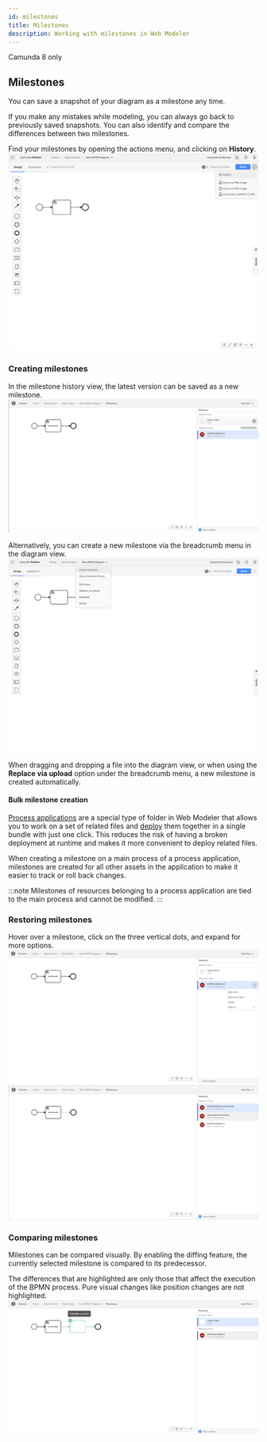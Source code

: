 ```yaml
---
id: milestones
title: Milestones
description: Working with milestones in Web Modeler
---
```


<span class="badge badge--cloud">Camunda 8 only</span>

## Milestones

You can save a snapshot of your diagram as a milestone any time.

If you make any mistakes while modeling, you can always go back to previously saved snapshots. You can also identify and compare the differences between two milestones.

Find your milestones by opening the actions menu, and clicking on **History**.
![milestones](img/milestones/web-modeler-milestone-action-menu-item.png)

### Creating milestones

In the milestone history view, the latest version can be saved as a new milestone.
![milestones create via icon](img/milestones/web-modeler-milestone-create-via-icon.png)

Alternatively, you can create a new milestone via the breadcrumb menu in the diagram view.
![milestones create via icon](img/milestones/web-modeler-milestone-create-via-breadcrumb.png)

When dragging and dropping a file into the diagram view, or when using the **Replace via upload** option under the breadcrumb menu, a new milestone is created automatically.

#### Bulk milestone creation

[Process applications](/components/modeler/web-modeler/process-applications.md) are a special type of folder in Web Modeler that allows you to work on a set of related files and
[deploy](/components/modeler/web-modeler/process-applications.md#deploy-and-run-a-process-application) them together in a single bundle with just one click. This reduces the risk of having a broken deployment at runtime and makes it more convenient to deploy related files.

When creating a milestone on a main process of a process application, milestones are created for all other assets in the application to make it easier to track or roll back changes.

:::note
Milestones of resources belonging to a process application are tied to the main process and cannot be modified.
:::

### Restoring milestones

Hover over a milestone, click on the three vertical dots, and expand for more options.
![milestones restore](img/milestones/web-modeler-milestone-restore.png)
![milestones restore](img/milestones/web-modeler-milestone-restore-complete.png)

### Comparing milestones

Milestones can be compared visually. By enabling the diffing feature, the currently selected milestone is compared to its predecessor.

The differences that are highlighted are only those that affect the execution of the BPMN process. Pure visual changes like position changes are not highlighted.
![milestones diffing](img/milestones/web-modeler-milestone-diffing.png)
